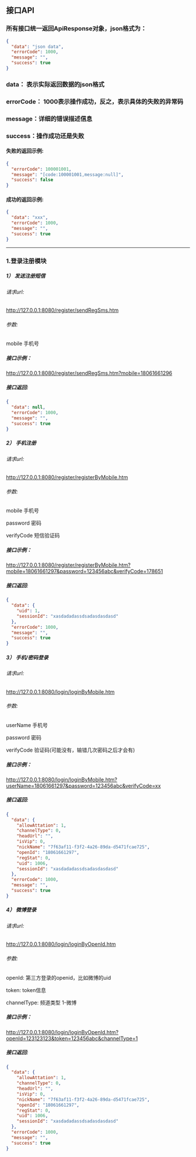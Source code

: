 ## 接口API

### 所有接口统一返回ApiResponse对象，json格式为：
```json
{
  "data": "json data",
  "errorCode": 1000,
  "message": "",
  "success": true
}
```

### data： 表示实际返回数据的json格式
### errorCode： 1000表示操作成功，反之，表示具体的失败的异常码
### message：详细的错误描述信息
### success：操作成功还是失败

#### 失败的返回示例:
```json
{
  "errorCode": 100001001,
  "message": "[code:100001001,message:null]",
  "success": false
}
```

#### 成功的返回示例:
```json
{
  "data": "xxx",
  "errorCode": 1000,
  "message": "",
  "success": true
}
```

--------- 
### 1.登录注册模块

##### 1）  发送注册短信

###### 请求url:
http://127.0.0.1:8080/register/sendRegSms.htm
###### 参数:
mobile 手机号 

##### 接口示例：

http://127.0.0.1:8080/register/sendRegSms.htm?mobile=18061661296

##### 接口返回:
```json
{
  "data": null,
  "errorCode": 1000,
  "message": "",
  "success": true
}
```

##### 2）  手机注册
  
###### 请求url:
http://127.0.0.1:8080/register/registerByMobile.htm
###### 参数:
mobile 手机号 

password 密码

verifyCode 短信验证码

##### 接口示例：

http://127.0.0.1:8080/register/registerByMobile.htm?mobile=18061661297&password=123456abc&verifyCode=178651

##### 接口返回:
```json
{
  "data": {
    "uid": 1,
    "sessionId": "xasdadadassdsadasdasdasd"
  },
  "errorCode": 1000,
  "message": "",
  "success": true
}
```

##### 3）  手机/密码登录
  
###### 请求url:
http://127.0.0.1:8080/login/loginByMobile.htm
###### 参数:

userName 手机号 

password 密码

verifyCode 验证码(可能没有，输错几次密码之后才会有)

##### 接口示例：

http://127.0.0.1:8080/login/loginByMobile.htm?userName=18061661297&password=123456abc&verifyCode=xx

##### 接口返回:
```json
{
  "data": {
    "allowAttation": 1,
    "channelType": 0,
    "headUrl": "",
    "isVip": 0,
    "nickName": "7f63af11-f3f2-4a26-89da-d5471fcae725",
    "openId": "18061661297",
    "regStat": 0,
    "uid": 1006,
    "sessionId": "xasdadadassdsadasdasdasd"
  },
  "errorCode": 1000,
  "message": "",
  "success": true
}
```

##### 4） 微博登录
  
###### 请求url:
http://127.0.0.1:8080/login/loginByOpenId.htm
###### 参数:
openId: 第三方登录的openid，比如微博的uid 

token: token信息

channelType:  频道类型  1-微博

##### 接口示例：

http://127.0.0.1:8080/login/loginByOpenId.htm?openId=123123123&token=123456abc&channelType=1

##### 接口返回:
```json
{
  "data": {
    "allowAttation": 1,
    "channelType": 0,
    "headUrl": "",
    "isVip": 0,
    "nickName": "7f63af11-f3f2-4a26-89da-d5471fcae725",
    "openId": "18061661297",
    "regStat": 0,
    "uid": 1006,
    "sessionId": "xasdadadassdsadasdasdasd"
  },
  "errorCode": 1000,
  "message": "",
  "success": true
}
```
